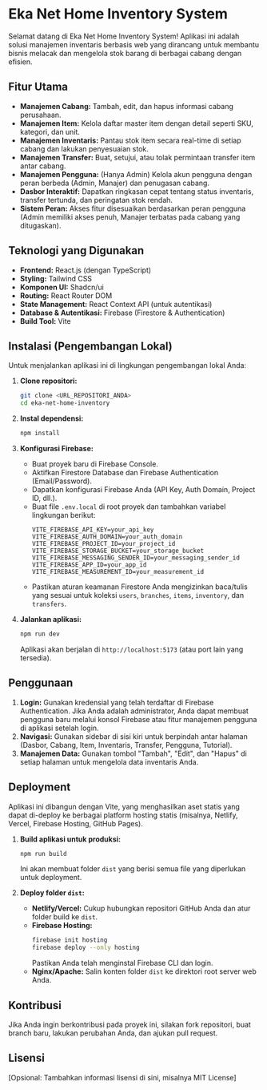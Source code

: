 # Eka Net Home Inventory System

Selamat datang di Eka Net Home Inventory System! Aplikasi ini adalah solusi manajemen inventaris berbasis web yang dirancang untuk membantu bisnis melacak dan mengelola stok barang di berbagai cabang dengan efisien.

## Fitur Utama

*   **Manajemen Cabang:** Tambah, edit, dan hapus informasi cabang perusahaan.
*   **Manajemen Item:** Kelola daftar master item dengan detail seperti SKU, kategori, dan unit.
*   **Manajemen Inventaris:** Pantau stok item secara real-time di setiap cabang dan lakukan penyesuaian stok.
*   **Manajemen Transfer:** Buat, setujui, atau tolak permintaan transfer item antar cabang.
*   **Manajemen Pengguna:** (Hanya Admin) Kelola akun pengguna dengan peran berbeda (Admin, Manajer) dan penugasan cabang.
*   **Dasbor Interaktif:** Dapatkan ringkasan cepat tentang status inventaris, transfer tertunda, dan peringatan stok rendah.
*   **Sistem Peran:** Akses fitur disesuaikan berdasarkan peran pengguna (Admin memiliki akses penuh, Manajer terbatas pada cabang yang ditugaskan).

## Teknologi yang Digunakan

*   **Frontend:** React.js (dengan TypeScript)
*   **Styling:** Tailwind CSS
*   **Komponen UI:** Shadcn/ui
*   **Routing:** React Router DOM
*   **State Management:** React Context API (untuk autentikasi)
*   **Database & Autentikasi:** Firebase (Firestore & Authentication)
*   **Build Tool:** Vite

## Instalasi (Pengembangan Lokal)

Untuk menjalankan aplikasi ini di lingkungan pengembangan lokal Anda:

1.  **Clone repositori:**
    ```bash
    git clone <URL_REPOSITORI_ANDA>
    cd eka-net-home-inventory
    ```

2.  **Instal dependensi:**
    ```bash
    npm install
    ```

3.  **Konfigurasi Firebase:**
    *   Buat proyek baru di Firebase Console.
    *   Aktifkan Firestore Database dan Firebase Authentication (Email/Password).
    *   Dapatkan konfigurasi Firebase Anda (API Key, Auth Domain, Project ID, dll.).
    *   Buat file `.env.local` di root proyek dan tambahkan variabel lingkungan berikut:
        ```
        VITE_FIREBASE_API_KEY=your_api_key
        VITE_FIREBASE_AUTH_DOMAIN=your_auth_domain
        VITE_FIREBASE_PROJECT_ID=your_project_id
        VITE_FIREBASE_STORAGE_BUCKET=your_storage_bucket
        VITE_FIREBASE_MESSAGING_SENDER_ID=your_messaging_sender_id
        VITE_FIREBASE_APP_ID=your_app_id
        VITE_FIREBASE_MEASUREMENT_ID=your_measurement_id
        ```
    *   Pastikan aturan keamanan Firestore Anda mengizinkan baca/tulis yang sesuai untuk koleksi `users`, `branches`, `items`, `inventory`, dan `transfers`.

4.  **Jalankan aplikasi:**
    ```bash
    npm run dev
    ```
    Aplikasi akan berjalan di `http://localhost:5173` (atau port lain yang tersedia).

## Penggunaan

1.  **Login:** Gunakan kredensial yang telah terdaftar di Firebase Authentication. Jika Anda adalah administrator, Anda dapat membuat pengguna baru melalui konsol Firebase atau fitur manajemen pengguna di aplikasi setelah login.
2.  **Navigasi:** Gunakan sidebar di sisi kiri untuk berpindah antar halaman (Dasbor, Cabang, Item, Inventaris, Transfer, Pengguna, Tutorial).
3.  **Manajemen Data:** Gunakan tombol "Tambah", "Edit", dan "Hapus" di setiap halaman untuk mengelola data inventaris Anda.

## Deployment

Aplikasi ini dibangun dengan Vite, yang menghasilkan aset statis yang dapat di-deploy ke berbagai platform hosting statis (misalnya, Netlify, Vercel, Firebase Hosting, GitHub Pages).

1.  **Build aplikasi untuk produksi:**
    ```bash
    npm run build
    ```
    Ini akan membuat folder `dist` yang berisi semua file yang diperlukan untuk deployment.

2.  **Deploy folder `dist`:**
    *   **Netlify/Vercel:** Cukup hubungkan repositori GitHub Anda dan atur folder build ke `dist`.
    *   **Firebase Hosting:**
        ```bash
        firebase init hosting
        firebase deploy --only hosting
        ```
        Pastikan Anda telah menginstal Firebase CLI dan login.
    *   **Nginx/Apache:** Salin konten folder `dist` ke direktori root server web Anda.

## Kontribusi

Jika Anda ingin berkontribusi pada proyek ini, silakan fork repositori, buat branch baru, lakukan perubahan Anda, dan ajukan pull request.

## Lisensi

[Opsional: Tambahkan informasi lisensi di sini, misalnya MIT License]